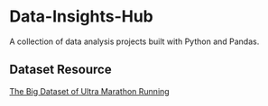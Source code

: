 # Data-Insights-Hub
A collection of data analysis projects built with Python and Pandas.
## Dataset Resource
[The Big Dataset of Ultra Marathon Running](https://www.kaggle.com/datasets/aiaiaidavid/the-big-dataset-of-ultra-marathon-running/discussion/420633)
